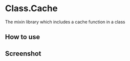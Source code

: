 
Class.Cache
========================================

The mixin library which includes a cache function in a class







How to use
----------------------------------------











Screenshot
-----------------------------------------